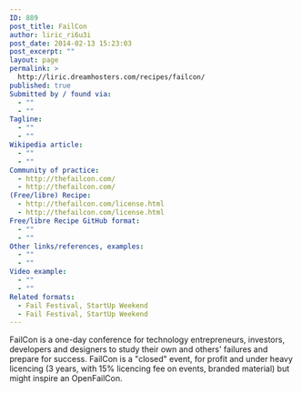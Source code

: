```yaml
---
ID: 889
post_title: FailCon
author: liric_ri6u3i
post_date: 2014-02-13 15:23:03
post_excerpt: ""
layout: page
permalink: >
  http://liric.dreamhosters.com/recipes/failcon/
published: true
Submitted by / found via:
  - ""
  - ""
Tagline:
  - ""
  - ""
Wikipedia article:
  - ""
  - ""
Community of practice:
  - http://thefailcon.com/
  - http://thefailcon.com/
(Free/libre) Recipe:
  - http://thefailcon.com/license.html
  - http://thefailcon.com/license.html
Free/libre Recipe GitHub format:
  - ""
  - ""
Other links/references, examples:
  - ""
  - ""
Video example:
  - ""
  - ""
Related formats:
  - Fail Festival, StartUp Weekend
  - Fail Festival, StartUp Weekend
---
```

FailCon is a one-day conference for technology entrepreneurs, investors, developers and designers to study their own and others' failures and prepare for success. FailCon is a "closed" event, for profit and under heavy licencing (3 years, with 15% licencing fee on events, branded material) but might inspire an OpenFailCon.
